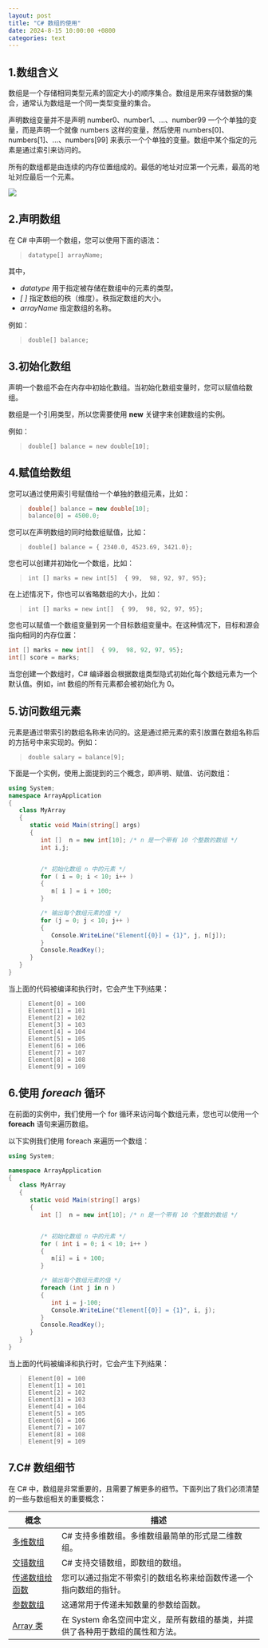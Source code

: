 ```yaml
---
layout: post
title: "C# 数组的使用"
date: 2024-8-15 10:00:00 +0800
categories: text
---
```



##  1.数组含义

数组是一个存储相同类型元素的固定大小的顺序集合。数组是用来存储数据的集合，通常认为数组是一个同一类型变量的集合。

声明数组变量并不是声明 number0、number1、...、number99 一个个单独的变量，而是声明一个就像 numbers 这样的变量，然后使用 numbers[0]、numbers[1]、...、numbers[99] 来表示一个个单独的变量。数组中某个指定的元素是通过索引来访问的。

所有的数组都是由连续的内存位置组成的。最低的地址对应第一个元素，最高的地址对应最后一个元素。



![](https://github.com/sakurajh/sakurajh.github.io/blob/master/assets/img/225.png?raw=true)


## 2.声明数组

在 C# 中声明一个数组，您可以使用下面的语法：

> ```
> datatype[] arrayName;
> ```

其中，

- *datatype* 用于指定被存储在数组中的元素的类型。
- *[ ]* 指定数组的秩（维度）。秩指定数组的大小。
- *arrayName* 指定数组的名称。

例如：

> ```
> double[] balance;
> ```

## 3.初始化数组

声明一个数组不会在内存中初始化数组。当初始化数组变量时，您可以赋值给数组。

数组是一个引用类型，所以您需要使用 **new** 关键字来创建数组的实例。

例如：

> ```
> double[] balance = new double[10];
> ```

## 4.赋值给数组 

您可以通过使用索引号赋值给一个单独的数组元素，比如：

> ```cs
> double[] balance = new double[10];
> balance[0] = 4500.0;
> ```
>


您可以在声明数组的同时给数组赋值，比如：

> ```
> double[] balance = { 2340.0, 4523.69, 3421.0};
> ```

您也可以创建并初始化一个数组，比如：

> ```
> int [] marks = new int[5]  { 99,  98, 92, 97, 95};
> ```

在上述情况下，你也可以省略数组的大小，比如：

> ```
> int [] marks = new int[]  { 99,  98, 92, 97, 95};
> ```

您也可以赋值一个数组变量到另一个目标数组变量中。在这种情况下，目标和源会指向相同的内存位置：

```cs
int [] marks = new int[]  { 99,  98, 92, 97, 95};
int[] score = marks;
```


当您创建一个数组时，C# 编译器会根据数组类型隐式初始化每个数组元素为一个默认值。例如，int 数组的所有元素都会被初始化为 0。

## 5.访问数组元素

元素是通过带索引的数组名称来访问的。这是通过把元素的索引放置在数组名称后的方括号中来实现的。例如：

> ```
> double salary = balance[9];
> ```

下面是一个实例，使用上面提到的三个概念，即声明、赋值、访问数组：

```cs
using System;
namespace ArrayApplication
{
   class MyArray
   {
      static void Main(string[] args)
      {
         int []  n = new int[10]; /* n 是一个带有 10 个整数的数组 */
         int i,j;


         /* 初始化数组 n 中的元素 */        
         for ( i = 0; i < 10; i++ )
         {
            n[ i ] = i + 100;
         }

         /* 输出每个数组元素的值 */
         for (j = 0; j < 10; j++ )
         {
            Console.WriteLine("Element[{0}] = {1}", j, n[j]);
         }
         Console.ReadKey();
      }
   }
}
```



当上面的代码被编译和执行时，它会产生下列结果：

> ```
> Element[0] = 100
> Element[1] = 101
> Element[2] = 102
> Element[3] = 103
> Element[4] = 104
> Element[5] = 105
> Element[6] = 106
> Element[7] = 107
> Element[8] = 108
> Element[9] = 109
> ```

## 6.使用 *foreach* 循环

在前面的实例中，我们使用一个 for 循环来访问每个数组元素，您也可以使用一个 **foreach** 语句来遍历数组。

以下实例我们使用 foreach 来遍历一个数组：

```cs
using System;

namespace ArrayApplication
{
   class MyArray
   {
      static void Main(string[] args)
      {
         int []  n = new int[10]; /* n 是一个带有 10 个整数的数组 */


         /* 初始化数组 n 中的元素 */        
         for ( int i = 0; i < 10; i++ )
         {
            n[i] = i + 100;
         }

         /* 输出每个数组元素的值 */
         foreach (int j in n )
         {
            int i = j-100;
            Console.WriteLine("Element[{0}] = {1}", i, j);
         }
         Console.ReadKey();
      }
   }
}
```



当上面的代码被编译和执行时，它会产生下列结果：

> ```
> Element[0] = 100
> Element[1] = 101
> Element[2] = 102
> Element[3] = 103
> Element[4] = 104
> Element[5] = 105
> Element[6] = 106
> Element[7] = 107
> Element[8] = 108
> Element[9] = 109
> ```

## 7.C# 数组细节

在 C# 中，数组是非常重要的，且需要了解更多的细节。下面列出了我们必须清楚的一些与数组相关的重要概念：

| 概念                                                         | 描述                                                         |
| ------------------------------------------------------------ | ------------------------------------------------------------ |
| [多维数组](https://www.runoob.com/csharp/csharp-multi-dimensional-arrays.html) | C# 支持多维数组。多维数组最简单的形式是二维数组。            |
| [交错数组](https://www.runoob.com/csharp/csharp-jagged-arrays.html) | C# 支持交错数组，即数组的数组。                              |
| [传递数组给函数](https://www.runoob.com/csharp/csharp-passing-arrays-to-functions.html) | 您可以通过指定不带索引的数组名称来给函数传递一个指向数组的指针。 |
| [参数数组](https://www.runoob.com/csharp/csharp-param-arrays.html) | 这通常用于传递未知数量的参数给函数。                         |
| [Array 类](https://www.runoob.com/csharp/csharp-array-class.html) | 在 System 命名空间中定义，是所有数组的基类，并提供了各种用于数组的属性和方法。 |
